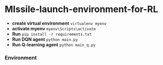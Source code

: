 # MIssile-launch-environment-for-RL
- **create virtual environment** 
`virtualenv myenv`
- **activate myenv**
`myenv\Scripts\activate`
- **Run**
`pip install -r requirements.txt`
- **Run DQN agent** 
`python main.py`
- **Run Q-learning agent** 
`python main_q.py`

### Environment


